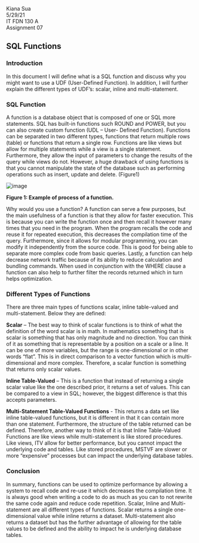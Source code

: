 Kiana Sua 
<br>
5/29/21
<br>
IT FDN 130 A
<br>
Assignment 07

## SQL Functions

### Introduction

In this document I will define what is a SQL function and discuss why you might want to use a UDF (User-Defined Function). In addition, I will further explain the different types of UDF’s: scalar, inline and multi-statement. 

### SQL Function

A function is a database object that is composed of one or SQL more statements. SQL has built-in functions such ROUND and POWER, but you can also create custom function (UDL – User- Defined Function).  Functions can be separated in two different types, functions that return multiple rows (table) or functions that return a single row. Functions are like views but allow for multiple statements while a view is a single statement. Furthermore, they allow the input of parameters to change the results of the query while views do not. However, a huge drawback of using functions is that you cannot manipulate the state of the database such as performing operations such as insert, update and delete. (Figure1)  

![image](https://user-images.githubusercontent.com/84612735/120095708-36d1f680-c0dc-11eb-9a38-c685704beec8.png)

**Figure 1: Example of process of a function.**

Why would you use a function? A function can serve a few purposes, but the main usefulness of a function is that they allow for faster execution.  This is because you can write the function once and then recall it however many times that you need in the program.  When the program recalls the code and reuse it for repeated execution, this decreases the compilation time of the query. Furthermore, since it allows for modular programming, you can modify it independently from the source code. This is good for being able to separate more complex code from basic queries. Lastly, a function can help decrease network traffic because of its ability to reduce calculation and bundling commands. When used in conjunction with the WHERE clause a function can also help to further filter the records returned which in turn helps optimization. 

### Different Types of Functions
There are three main types of functions scalar, inline table-valued and multi-statement. Below they are defined:

**Scalar** – The best way to think of scalar functions is to think of what the definition of the word scalar is in math. In mathematics something that is scalar is something that has only magnitude and no direction. You can think of it as something that is representable by a position on a scale or a line.  It can be one of more variables, but the range is one-dimensional or in other words “flat”. This is in direct comparison to a vector function which is multi-dimensional and more complex. Therefore, a scalar function is something that returns only scalar values. 

**Inline Table-Valued** – This is a function that instead of returning a single scalar value like the one described prior, it returns a set of values. This can be compared to a view in SQL; however, the biggest difference is that this accepts parameters.  

**Multi-Statement Table-Valued Functions** - This returns a data set like inline table-valued functions, but it is different in that it can contain more than one statement. Furthermore, the structure of the table returned can be defined. Therefore, another way to think of it is that Inline Table-Valued Functions are like views while multi-statement is like stored procedures. Like views, ITV allow for better performance, but you cannot impact the underlying code and tables. Like stored procedures, MSTVF are slower or more “expensive” processes but can impact the underlying database tables.

### Conclusion
In summary, functions can be used to optimize performance by allowing a system to recall code and re-use it which decreases the compilation time. It is always good when writing a code to do as much as you can to not rewrite the same code again and reduce code repetition. Scalar, Inline and Multi-statement are all different types of functions. Scalar returns a single one-dimensional value while inline returns a dataset. Multi-statement also returns a dataset but has the further advantage of allowing for the table values to be defined and the ability to impact he is underlying database tables. 

